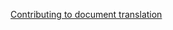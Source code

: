 [Contributing to document translation](https://getfem.readthedocs.io/en/latest/project/contribute.html#contributing-to-document-translation)
